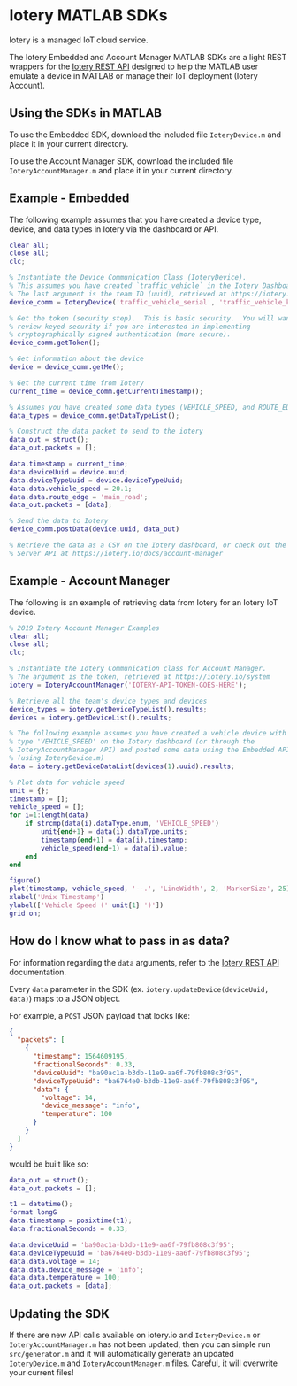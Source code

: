 # Iotery MATLAB SDKs

Iotery is a managed IoT cloud service.

The Iotery Embedded and Account Manager MATLAB SDKs are a light REST wrappers for the [Iotery REST API](https://iotery.io/docs) designed to help
the MATLAB user emulate a device in MATLAB or manage their IoT deployment (Iotery Account).

## Using the SDKs in MATLAB

To use the Embedded SDK, download the included file `IoteryDevice.m` and place it in your current directory.

To use the Account Manager SDK, download the included file `IoteryAccountManager.m` and place it in your current directory.

## Example - Embedded

The following example assumes that you have created a device type, device, and data types in Iotery via the dashboard or API.

```matlab
clear all;
close all;
clc;

% Instantiate the Device Communication Class (IoteryDevice).
% This assumes you have created `traffic_vehicle` in the Iotery Dashboard.
% The last argument is the team ID (uuid), retrieved at https://iotery.io/system
device_comm = IoteryDevice('traffic_vehicle_serial', 'traffic_vehicle_key', 'traffic_vehicle_secret', '1ad3ad24-b2e9-21e9-80f6-d283610663ed');

% Get the token (security step).  This is basic security.  You will want to
% review keyed security if you are interested in implementing
% cryptographically signed authentication (more secure).
device_comm.getToken();

% Get information about the device
device = device_comm.getMe();

% Get the current time from Iotery
current_time = device_comm.getCurrentTimestamp();

% Assumes you have created some data types (VEHICLE_SPEED, and ROUTE_EDGE) in the iotery dashboard
data_types = device_comm.getDataTypeList();

% Construct the data packet to send to the iotery
data_out = struct();
data_out.packets = [];

data.timestamp = current_time;
data.deviceUuid = device.uuid;
data.deviceTypeUuid = device.deviceTypeUuid;
data.data.vehicle_speed = 20.1;
data.data.route_edge = 'main_road';
data_out.packets = [data];

% Send the data to Iotery
device_comm.postData(device.uuid, data_out)

% Retrieve the data as a CSV on the Iotery dashboard, or check out the
% Server API at https://iotery.io/docs/account-manager

```

## Example - Account Manager

The following is an example of retrieving data from Iotery for an Iotery IoT device.

```matlab
% 2019 Iotery Account Manager Examples
clear all;
close all;
clc;

% Instantiate the Iotery Communication class for Account Manager.
% The argument is the token, retrieved at https://iotery.io/system
iotery = IoteryAccountManager('IOTERY-API-TOKEN-GOES-HERE');

% Retrieve all the team's device types and devices
device_types = iotery.getDeviceTypeList().results;
devices = iotery.getDeviceList().results;

% The following example assumes you have created a vehicle device with data
% type 'VEHICLE_SPEED' on the Iotery dashboard (or through the
% IoteryAccountManager API) and posted some data using the Embedded API
% (using IoteryDevice.m)
data = iotery.getDeviceDataList(devices(1).uuid).results;

% Plot data for vehicle speed
unit = {};
timestamp = [];
vehicle_speed = [];
for i=1:length(data)
    if strcmp(data(i).dataType.enum, 'VEHICLE_SPEED')
        unit{end+1} = data(i).dataType.units;
        timestamp(end+1) = data(i).timestamp;
        vehicle_speed(end+1) = data(i).value;
    end
end

figure()
plot(timestamp, vehicle_speed, '--.', 'LineWidth', 2, 'MarkerSize', 25)
xlabel('Unix Timestamp')
ylabel(['Vehicle Speed (' unit{1} ')'])
grid on;

```

## How do I know what to pass in as data?

For information regarding the `data` arguments, refer to the [Iotery REST API](https://iotery.io/docs/embedded) documentation.

Every `data` parameter in the SDK (ex. `iotery.updateDevice(deviceUuid, data)`) maps to a JSON object.

For example, a `POST` JSON payload that looks like:

```json
{
  "packets": [
    {
      "timestamp": 1564609195,
      "fractionalSeconds": 0.33,
      "deviceUuid": "ba90ac1a-b3db-11e9-aa6f-79fb808c3f95",
      "deviceTypeUuid": "ba6764e0-b3db-11e9-aa6f-79fb808c3f95",
      "data": {
        "voltage": 14,
        "device_message": "info",
        "temperature": 100
      }
    }
  ]
}
```

would be built like so:

```matlab
data_out = struct();
data_out.packets = [];

t1 = datetime();
format longG
data.timestamp = posixtime(t1);
data.fractionalSeconds = 0.33;

data.deviceUuid = 'ba90ac1a-b3db-11e9-aa6f-79fb808c3f95';
data.deviceTypeUuid = 'ba6764e0-b3db-11e9-aa6f-79fb808c3f95';
data.data.voltage = 14;
data.data.device_message = 'info';
data.data.temperature = 100;
data_out.packets = [data];
```

## Updating the SDK

If there are new API calls available on iotery.io and `IoteryDevice.m` or `IoteryAccountManager.m` has not been updated, then you can simple run `src/generator.m` and it will automatically generate an updated `IoteryDevice.m` and `IoteryAccountManager.m` files. Careful, it will overwrite your current files!

